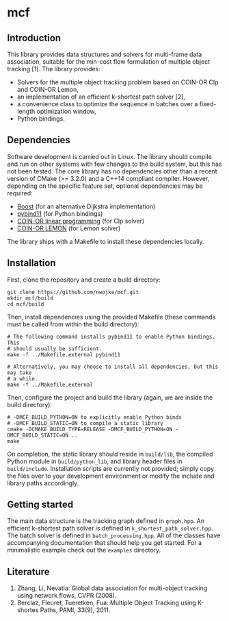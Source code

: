 # mcf

## Introduction

This library provides data structures and solvers for multi-frame data
association, suitable for the min-cost flow formulation of multiple object
tracking [1]. The library provides:

* Solvers for the multiple object tracking problem based on COIN-OR Clp and
  COIN-OR Lemon,
* an implementation of an efficient k-shortest path solver [2],
* a convenience class to optimize the sequence in batches over a fixed-length
  optimization window,
* Python bindings.

## Dependencies

Software development is carried out in Linux. The library should compile and
run on other systems with few changes to the build system, but this has
not been tested. The core library has no dependencies other than a recent
version of CMake (>= 3.2.0) and a C++14 compliant compiler. However, depending
on the specific feature set, optional dependencies may be required:

* [Boost](http://www.boost.org/) (for an alternative Dijkstra implementation)
* [pybind11](https://github.com/pybind/pybind11) (for Python bindings)
* [COIN-OR linear programming](https://projects.coin-or.org/Clp) (for Clp solver)
* [COIN-OR LEMON](http://lemon.cs.elte.hu/trac/lemon) (for Lemon solver)

The library ships with a Makefile to install these dependencies locally.

## Installation

First, clone the repository and create a build directory:
```
git clone https://github.com/nwojke/mcf.git
mkdir mcf/build
cd mcf/build
```
Then, install dependencies using the provided Makefile (these commands must be
called from within the build directory):
```
# The following command installs pybind11 to enable Python bindings. This
# should usually be sufficient.
make -f ../Makefile.external pybind11

# Alternatively, you may choose to install all dependencies, but this may take
# a while.
make -f ../Makefile.external
```
Then, configure the project and build the library (again, we are inside the
build directory):
```
# -DMCF_BUILD_PYTHON=ON to explicitly enable Python binds
# -DMCF_BUILD_STATIC=ON to compile a static library
cmake -DCMAKE_BUILD_TYPE=RELEASE -DMCF_BUILD_PYTHON=ON -DMCF_BUILD_STATIC=ON ..
make
```
On completion, the static library should reside in `build/lib`, the compiled
Python module in `build/python_lib`, and library header files in
`build/include`. Installation scripts are currently not provided; simply
copy the files over to your development environment or modify the include
and library paths accordingly.

## Getting started

The main data structure is the tracking graph defined in `graph.hpp`.
An efficient k-shortest path solver is defined in `k_shortest_path_solver.hpp`.
The batch solver is defined in `batch_processing.hpp`.
All of the classes have accompanying documentation that should help you get
started. For a minimalistic example check out the `examples` directory.

## Literature

1. Zhang, Li, Nevatia: Global data association for multi-object tracking
using network flows, CVPR (2008).
2. Berclaz, Fleuret, Tueretken, Fua: Multiple Object Tracking using
K-shortes Paths, PAMI, 33(9), 2011.

